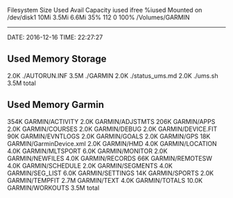 Filesystem   Size   Used  Avail Capacity iused ifree %iused  Mounted on
/dev/disk1   10Mi  3.5Mi  6.6Mi    35%     112     0  100%   /Volumes/GARMIN

-------------------

DATE: 2016-12-16
TIME: 22:27:27

Used Memory Storage
-------------------
2.0K	./AUTORUN.INF
3.5M	./GARMIN
2.0K	./status_ums.md
2.0K	./ums.sh
3.5M	total

Used Memory Garmin
-------------------
354K	GARMIN/ACTIVITY
2.0K	GARMIN/ADJSTMTS
206K	GARMIN/APPS
2.0K	GARMIN/COURSES
2.0K	GARMIN/DEBUG
2.0K	GARMIN/DEVICE.FIT
 90K	GARMIN/EVNTLOGS
2.0K	GARMIN/GOALS
2.0K	GARMIN/GPS
 18K	GARMIN/GarminDevice.xml
2.0K	GARMIN/HMD
4.0K	GARMIN/LOCATION
4.0K	GARMIN/MLTSPORT
6.0K	GARMIN/MONITOR
2.0K	GARMIN/NEWFILES
4.0K	GARMIN/RECORDS
 66K	GARMIN/REMOTESW
4.0K	GARMIN/SCHEDULE
2.0K	GARMIN/SEGMENTS
4.0K	GARMIN/SEG_LIST
6.0K	GARMIN/SETTINGS
 14K	GARMIN/SPORTS
2.0K	GARMIN/TEMPFIT
2.7M	GARMIN/TEXT
4.0K	GARMIN/TOTALS
10.0K	GARMIN/WORKOUTS
3.5M	total

